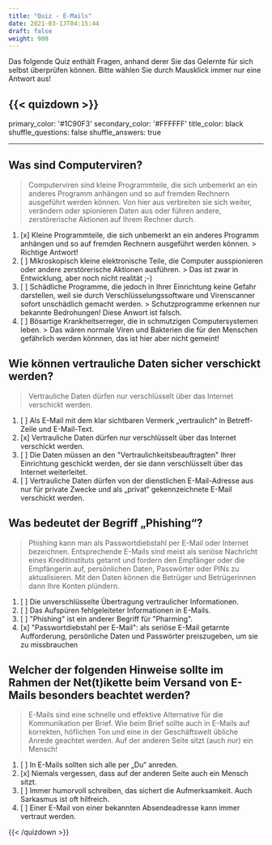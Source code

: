 ```yaml
---
title: "Quiz - E-Mails"
date: 2021-03-13T04:15:44
draft: false
weight: 900
---
```


Das folgende Quiz enthält Fragen, anhand derer Sie das Gelernte für sich selbst überprüfen können. Bitte wählen Sie durch Mausklick immer nur eine Antwort aus!

{{< quizdown >}}
---
primary_color: '#1C90F3'
secondary_color: '#FFFFFF'
title_color: black
shuffle_questions: false
shuffle_answers: true

---

## Was sind Computerviren?

> Computerviren sind kleine Programmteile, die sich unbemerkt an ein anderes Programm anhängen und so auf fremden Rechnern ausgeführt werden können. Von hier aus verbreiten sie sich weiter, verändern oder spionieren Daten aus oder führen andere, zerstörerische Aktionen auf Ihrem Rechner durch.

1. [x] Kleine Programmteile, die sich unbemerkt an ein anderes Programm anhängen und so auf fremden Rechnern ausgeführt werden können. >
    Richtige Antwort!
2. [ ] Mikroskopisch kleine elektronische Teile, die Computer ausspionieren oder andere zerstörerische Aktionen ausführen. >
    Das ist zwar in Entwicklung, aber noch nicht realität ;-)
3. [ ] Schädliche Programme, die jedoch in Ihrer Einrichtung keine Gefahr darstellen, weil sie durch Verschlüsselungssoftware und Virenscanner sofort unschädlich gemacht werden. >
    Schutzprogramme erkennen nur bekannte Bedrohungen! Diese Anwort ist falsch.
4. [ ] Bösartige Krankheitserreger, die in schmutzigen Computersystemen leben. >
    Das wären normale Viren und Bakterien die für den Menschen gefährlich werden könnnen, das ist hier aber nicht gemeint!

## Wie können vertrauliche Daten sicher verschickt werden?

> Vertrauliche Daten dürfen nur verschlüsselt über das Internet verschickt werden.

1. [ ] Als E-Mail mit dem klar sichtbaren Vermerk „vertraulich“ in Betreff-Zeile und E-Mail-Text.
2. [x] Vertrauliche Daten dürfen nur verschlüsselt über das Internet verschickt werden.
3. [ ] Die Daten müssen an den "Vertraulichkeitsbeauftragten" Ihrer Einrichtung geschickt werden, der sie dann verschlüsselt über das Internet weiterleitet.
4. [ ] Vertrauliche Daten dürfen von der dienstlichen E-Mail-Adresse aus nur für private Zwecke und als „privat“ gekennzeichnete E-Mail verschickt werden.

## Was bedeutet der Begriff „Phishing“?

> Phishing kann man als Passwortdiebstahl per E-Mail oder Internet bezeichnen. Entsprechende E-Mails sind meist als seriöse Nachricht eines Kreditinstituts getarnt und fordern den Empfänger oder die Empfängerin auf, persönlichen Daten, Passwörter oder PINs zu aktualisieren. Mit den Daten können die Betrüger und Betrügerinnen dann Ihre Konten plündern.

1. [ ] Die unverschlüsselte Übertragung vertraulicher Informationen.
2. [ ] Das Aufspüren fehlgeleiteter Informationen in E-Mails.
3. [ ] "Phishing" ist ein anderer Begriff für "Pharming".
4. [x] "Passwortdiebstahl per E-Mail": als seriöse E-Mail getarnte Aufforderung, persönliche Daten und Passwörter preiszugeben, um sie zu missbrauchen

## Welcher der folgenden Hinweise sollte im Rahmen der Net(t)ikette beim Versand von E-Mails besonders beachtet werden?

> E-Mails sind eine schnelle und effektive Alternative für die Kommunikation per Brief. Wie beim Brief sollte auch in E-Mails auf korrekten, höflichen Ton und eine in der Geschäftswelt übliche Anrede geachtet werden. Auf der anderen Seite sitzt (auch nur) ein Mensch!

1. [ ] In E-Mails sollten sich alle per „Du“ anreden.
2. [x] Niemals vergessen, dass auf der anderen Seite auch ein Mensch sitzt.
3. [ ] Immer humorvoll schreiben, das sichert die Aufmerksamkeit. Auch Sarkasmus ist oft hilfreich.
4. [ ] Einer E-Mail von einer bekannten Absendeadresse kann immer vertraut werden.


{{< /quizdown >}}
